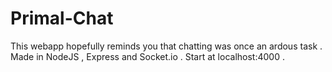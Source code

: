# Primal-Chat
This webapp hopefully reminds you that chatting was once an ardous task . Made in NodeJS , Express and Socket.io . Start at localhost:4000 .
